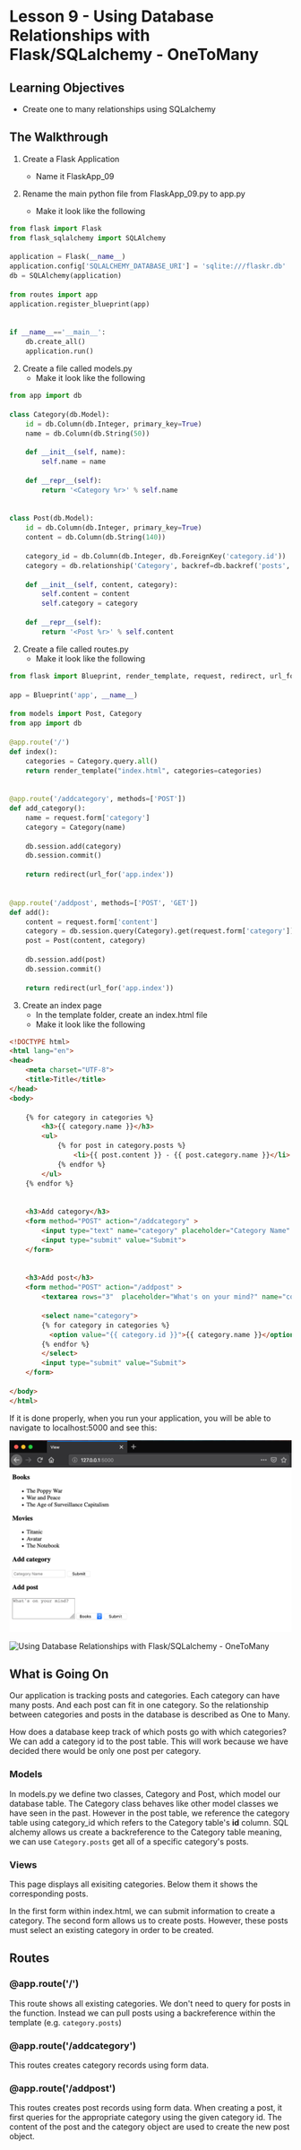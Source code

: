 # Lesson 9 - Using Database Relationships with Flask/SQLalchemy - OneToMany

## Learning Objectives
* Create one to many relationships using SQLalchemy

## The Walkthrough
1. Create a Flask Application
	* Name it FlaskApp_09

2. Rename the main python file from FlaskApp_09.py to app.py
	* Make it look like the following
    
```python
from flask import Flask
from flask_sqlalchemy import SQLAlchemy

application = Flask(__name__)
application.config['SQLALCHEMY_DATABASE_URI'] = 'sqlite:///flaskr.db'
db = SQLAlchemy(application)

from routes import app
application.register_blueprint(app)


if __name__=='__main__':
    db.create_all()
    application.run()
```

2. Create a file called models.py
	* Make it look like the following

```python
from app import db

class Category(db.Model):
    id = db.Column(db.Integer, primary_key=True)
    name = db.Column(db.String(50))

    def __init__(self, name):
        self.name = name

    def __repr__(self):
        return '<Category %r>' % self.name
        
        
class Post(db.Model):
    id = db.Column(db.Integer, primary_key=True)
    content = db.Column(db.String(140))

    category_id = db.Column(db.Integer, db.ForeignKey('category.id'))
    category = db.relationship('Category', backref=db.backref('posts', lazy='dynamic'))

    def __init__(self, content, category):
        self.content = content
        self.category = category

    def __repr__(self):
        return '<Post %r>' % self.content
```

	
2. Create a file called routes.py
	* Make it look like the following

```python
from flask import Blueprint, render_template, request, redirect, url_for

app = Blueprint('app', __name__)

from models import Post, Category
from app import db

@app.route('/')
def index():
    categories = Category.query.all()
    return render_template("index.html", categories=categories)


@app.route('/addcategory', methods=['POST'])
def add_category():
    name = request.form['category']
    category = Category(name)
    
    db.session.add(category)
    db.session.commit()
    
    return redirect(url_for('app.index'))
    
    
@app.route('/addpost', methods=['POST', 'GET'])
def add():
    content = request.form['content']
    category = db.session.query(Category).get(request.form['category'])
    post = Post(content, category)
    
    db.session.add(post)
    db.session.commit()
    
    return redirect(url_for('app.index'))

```

	
3. Create an index page
	* In the template folder, create an index.html file
	* Make it look like the following

```html
<!DOCTYPE html>
<html lang="en">
<head>
    <meta charset="UTF-8">
    <title>Title</title>
</head>
<body>

    {% for category in categories %}
        <h3>{{ category.name }}</h3>
        <ul>
            {% for post in category.posts %}
                <li>{{ post.content }} - {{ post.category.name }}</li>
            {% endfor %}
        </ul>
    {% endfor %}


    <h3>Add category</h3>
    <form method="POST" action="/addcategory" >
        <input type="text" name="category" placeholder="Category Name" required="true">
        <input type="submit" value="Submit">
    </form>


    <h3>Add post</h3>
    <form method="POST" action="/addpost" >
        <textarea rows="3"  placeholder="What's on your mind?" name="content"></textarea>

        <select name="category">
        {% for category in categories %}
          <option value="{{ category.id }}">{{ category.name }}</option>
        {% endfor %}
        </select>
        <input type="submit" value="Submit">
    </form>

</body>
</html>
```

If it is done properly, when you run your application, you will be able to navigate to localhost:5000 and see this:

![Using Database Relationships with Flask/SQLalchemy - OneToMany](img/lesson09a.png)

![Using Database Relationships with Flask/SQLalchemy - OneToMany](img/lesson09b.png)

## What is Going On

Our application is tracking posts and categories. Each category can have many posts. And each post can fit in one category. So the relationship between categories and posts in the database is described as One to Many. 

How does a database keep track of which posts go with which categories? We can add a category id to the post table. This will work because we have decided there would be only one post per category.


### Models

In models.py we define two classes, Category and Post, which model our database table. The Category class behaves like other model classes we have seen in the past. However in the post table, we reference the category table using category_id which refers to the Category table's **id** column. SQL alchemy allows us create a backreference to the Category table meaning, we can use ```Category.posts``` get all of a specific category's posts. 

### Views

This page displays all exisiting categories. Below them it shows the corresponding posts.

In the first form within index.html, we can submit information to create a category. The second form allows us to create posts. However, these posts must select an existing category in order to be created. 

## Routes

### @app.route('/')
This route shows all existing categories. We don't need to query for posts in the function. Instead we can pull posts using a backreference within the template (e.g. ```category.posts```)

### @app.route('/addcategory')
This routes creates category records using form data.

### @app.route('/addpost')
This routes creates post records using form data. When creating a post, it first queries for the appropriate category using the given category id. The content of the post and the category object are used to create the new post object.
